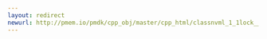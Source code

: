 ```yaml
---
layout: redirect
newurl: http://pmem.io/pmdk/cpp_obj/master/cpp_html/classnvml_1_1lock__error.html
---
```

